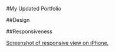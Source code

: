 #My Updated Portfolio

##Design

##Responsiveness


[Screenshot of responsive view on iPhone.](/../main/images/responsive.png)
